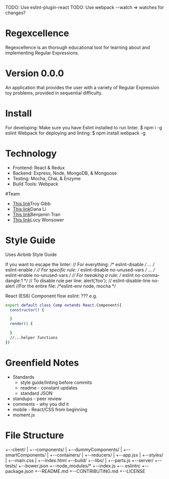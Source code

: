 TODO: Use eslint-plugin-react
TODO: Use webpack --watch => watches for changes?

# Regexcellence
Regexcellence is an thorough educational tool for learning about and implementing
Regular Expressions.

# Version 0.0.0

An application that provides the user with a variety of Regular Expression toy problems, provided in sequential difficulty. 

# Install
For developing: 
Make sure you have Eslint installed to run linter. 
$ npm i -g eslint
Webpack for deploying and linting: 
$ npm install webpack -g

# Technology
* Frontend: React & Redux
* Backend: Express, Node, MongoDB, & Mongoose
* Testing: Mocha, Chai, & Enzyme
* Build Tools: Webpack

#Team
* [This link](https://github.com/troygibb)Troy Gibb
* [This link](https://github.com/hellodanali)Dana Li
* [This link](https://github.com/bbtran)Benjamin Tran
* [This link](https://github.com/lwonsower)Lucy Wonsower

# Style Guide

Uses Airbnb Style Guide

If you want to escape the linter: 
  // For everything:
  /* eslint-disable */
  ...
  /* eslint-enable */
  // For specific rule:
  /* eslint-disable no-unused-vars */
  ...
  /* eslint-enable no-unused-vars */
  // For tweaking a rule:
  /* eslint no-comma-dangle:1 */
  // To disable rule per line:
  alert('foo'); // eslint-disable-line no-alert
  //For the entire file: 
  /*eslint-env node, mocha */

React (ES6)
Component flow eslint: ???
e.g.

```sh
export default class Comp extends React.Component({
  constructor() {

  }
  render() {

  }
  //...helper functions
})
```

# Greenfield Notes
* Standards
  * style guide/linting before commits
  * readme - constant updates
  * standard JSON
* standups - peer review
* comments - why you did it
* mobile - React/CSS from beginning
* moment.js

# File Structure
+--client/
| +--components/
|   +--dummyComponents/
|   +--smartComponents/
| +--containers/
| +--reducers/
| +--app.jsx
| +--styles/
|   +--main.css
| +--index.html
+--build/
+--libs/
| +--parts.js
+--server/
+--tests/
+--bower.json
+--node_modules/*
+--index.js
+--.eslintrc
+--package.json
+--README.md
+--CONTRIBUTING.md
+--LICENSE

